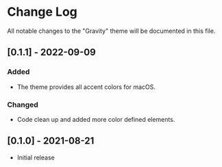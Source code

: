 # Change Log

All notable changes to the "Gravity" theme will be documented in this file.

## [0.1.1] - 2022-09-09
### Added
- The theme provides all accent colors for macOS.

### Changed
- Code clean up and added more color defined elements.

## [0.1.0] - 2021-08-21
- Initial release
